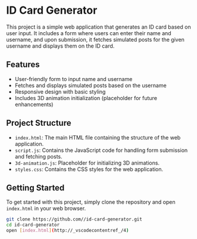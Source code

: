 # ID Card Generator

This project is a simple web application that generates an ID card based on user input. It includes a form where users can enter their name and username, and upon submission, it fetches simulated posts for the given username and displays them on the ID card.

## Features

- User-friendly form to input name and username
- Fetches and displays simulated posts based on the username
- Responsive design with basic styling
- Includes 3D animation initialization (placeholder for future enhancements)

## Project Structure

- `index.html`: The main HTML file containing the structure of the web application.
- `script.js`: Contains the JavaScript code for handling form submission and fetching posts.
- `3d-animation.js`: Placeholder for initializing 3D animations.
- `styles.css`: Contains the CSS styles for the web application.

## Getting Started

To get started with this project, simply clone the repository and open `index.html` in your web browser.

```sh
git clone https://github.com//id-card-generator.git
cd id-card-generator
open [index.html](http://_vscodecontentref_/4)
